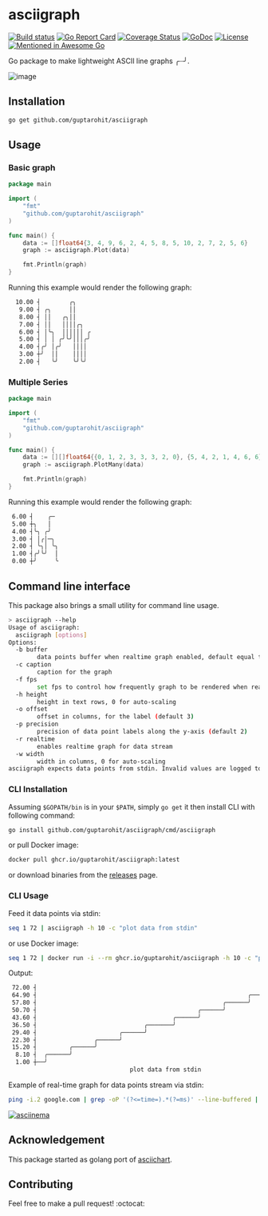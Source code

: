 # asciigraph

[![Build status][]][1] [![Go Report Card][]][2] [![Coverage Status][]][3] [![GoDoc][]][4] [![License][]][5] [![Mentioned in Awesome Go][]][6]

Go package to make lightweight ASCII line graphs ╭┈╯.

![image][]

## Installation
``` bash
go get github.com/guptarohit/asciigraph
```

## Usage

### Basic graph

``` go
package main

import (
    "fmt"
    "github.com/guptarohit/asciigraph"
)

func main() {
    data := []float64{3, 4, 9, 6, 2, 4, 5, 8, 5, 10, 2, 7, 2, 5, 6}
    graph := asciigraph.Plot(data)

    fmt.Println(graph)
}
```

Running this example would render the following graph:
``` bash
  10.00 ┤        ╭╮
   9.00 ┤ ╭╮     ││
   8.00 ┤ ││   ╭╮││
   7.00 ┤ ││   ││││╭╮
   6.00 ┤ │╰╮  ││││││ ╭
   5.00 ┤ │ │ ╭╯╰╯│││╭╯
   4.00 ┤╭╯ │╭╯   ││││
   3.00 ┼╯  ││    ││││
   2.00 ┤   ╰╯    ╰╯╰╯
```

### Multiple Series

``` go
package main

import (
    "fmt"
    "github.com/guptarohit/asciigraph"
)

func main() {
	data := [][]float64{{0, 1, 2, 3, 3, 3, 2, 0}, {5, 4, 2, 1, 4, 6, 6}}
	graph := asciigraph.PlotMany(data)

	fmt.Println(graph)
}
```

Running this example would render the following graph:
``` bash
 6.00 ┤    ╭─
 5.00 ┼╮   │
 4.00 ┤╰╮ ╭╯
 3.00 ┤ │╭│─╮
 2.00 ┤ ╰╮│ ╰╮
 1.00 ┤╭╯╰╯  │
 0.00 ┼╯     ╰
```

## Command line interface

This package also brings a small utility for command line usage.
``` bash                                                                                                                ✘ 0|125  16:19:23
> asciigraph --help
Usage of asciigraph:
  asciigraph [options]
Options:
  -b buffer
    	data points buffer when realtime graph enabled, default equal to `width`
  -c caption
    	caption for the graph
  -f fps
    	set fps to control how frequently graph to be rendered when realtime graph enabled (default 24)
  -h height
    	height in text rows, 0 for auto-scaling
  -o offset
    	offset in columns, for the label (default 3)
  -p precision
    	precision of data point labels along the y-axis (default 2)
  -r realtime
    	enables realtime graph for data stream
  -w width
    	width in columns, 0 for auto-scaling
asciigraph expects data points from stdin. Invalid values are logged to stderr.
```

### CLI Installation
Assuming `$GOPATH/bin` is in your `$PATH`, simply `go get` it then
install CLI with following command:
``` bash
go install github.com/guptarohit/asciigraph/cmd/asciigraph
```

or pull Docker image:
``` bash
docker pull ghcr.io/guptarohit/asciigraph:latest
```

or download binaries from the [releases][] page.


### CLI Usage

Feed it data points via stdin:
``` bash
seq 1 72 | asciigraph -h 10 -c "plot data from stdin"
```

or use Docker image:
``` bash
seq 1 72 | docker run -i --rm ghcr.io/guptarohit/asciigraph -h 10 -c "plot data from stdin"
```

Output:

``` bash
 72.00 ┤                                                                  ╭────
 64.90 ┤                                                           ╭──────╯
 57.80 ┤                                                    ╭──────╯
 50.70 ┤                                             ╭──────╯
 43.60 ┤                                      ╭──────╯
 36.50 ┤                              ╭───────╯
 29.40 ┤                       ╭──────╯
 22.30 ┤                ╭──────╯
 15.20 ┤         ╭──────╯
  8.10 ┤  ╭──────╯
  1.00 ┼──╯
                                  plot data from stdin
```

Example of real-time graph for data points stream via stdin:
``` bash
ping -i.2 google.com | grep -oP '(?<=time=).*(?=ms)' --line-buffered | asciigraph -r -h 10 -w 40 -c "realtime plot data (google ping in ms) from stdin"
```
[![asciinema][]][7]


## Acknowledgement

This package started as golang port of [asciichart][].


## Contributing

Feel free to make a pull request! :octocat:


[Build status]: https://github.com/guptarohit/asciigraph/actions/workflows/test.yml/badge.svg
[1]: https://github.com/guptarohit/asciigraph/actions/workflows/test.yml
[Go Report Card]: https://goreportcard.com/badge/github.com/guptarohit/asciigraph
[2]: https://goreportcard.com/report/github.com/guptarohit/asciigraph
[Coverage Status]: https://coveralls.io/repos/github/guptarohit/asciigraph/badge.svg?branch=master
[3]: https://coveralls.io/github/guptarohit/asciigraph?branch=master
[GoDoc]: https://godoc.org/github.com/guptarohit/asciigraph?status.svg
[4]: https://godoc.org/github.com/guptarohit/asciigraph
[License]: https://img.shields.io/badge/licence-BSD-blue.svg
[5]: https://github.com/guptarohit/asciigraph/blob/master/LICENSE
[Mentioned in Awesome Go]: https://awesome.re/mentioned-badge-flat.svg
[6]: https://github.com/avelino/awesome-go#advanced-console-uis
[image]: https://user-images.githubusercontent.com/7895001/41509956-b1b2b3d0-7279-11e8-9d19-d7dea17d5e44.png
[releases]: https://github.com/guptarohit/asciigraph/releases
[asciichart]: https://github.com/kroitor/asciichart
[asciinema]: https://asciinema.org/a/382383.svg
[7]: https://asciinema.org/a/382383

